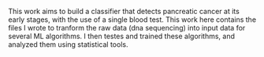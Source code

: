 This work aims to build a classifier that detects pancreatic cancer at its early stages, with the use of a single blood test.
This work here contains the files I wrote to tranform the raw data (dna sequencing) into input data for several ML algorithms. 
I then testes and trained these algorithms, and analyzed them using statistical tools.
